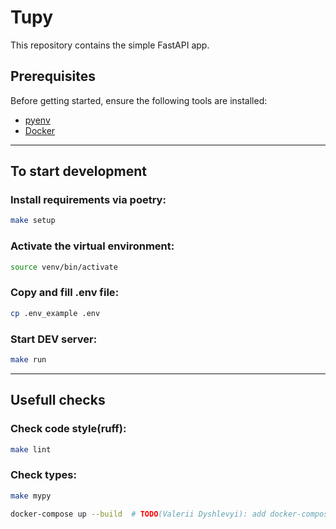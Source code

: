 # Tupy

This repository contains the simple FastAPI app.

## Prerequisites

Before getting started, ensure the following tools are installed:

* [pyenv](https://github.com/pyenv/pyenv)
* [Docker](https://www.docker.com/)

---

## To start development
### **Install requirements via poetry**:
```bash
make setup
```

### **Activate the virtual environment**:
```bash
source venv/bin/activate
```

### **Copy and fill .env file**:
```bash
cp .env_example .env
```

### **Start DEV server**:
```bash
make run
```
---

## Usefull checks
### **Check code style(ruff)**:
```bash
make lint
```

### **Check types**:
```bash
make mypy
```









```bash
docker-compose up --build  # TODO(Valerii Dyshlevyi): add docker-compose.yaml file
```
